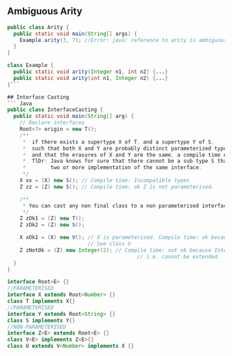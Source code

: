 ## Ambiguous Arity
``` java
public class Arity {
  public static void main(String[] args) {
    Example.arity(3, 7); //Error: java: reference to arity is ambiguous
  }
}

class Example {
  public static void arity(Integer n1, int n2) {...}
  public static void arity(int n1, Integer n2) {...}
}```

## Interface Casting
``` Java
public class InterfaceCasting {
  public static void main(String[] arg) {
    // Declare interfaces
    Root<?> origin = new T();
    /**
     *  if there exists a supertype X of T, and a supertype Y of S,
     *  such that both X and Y are probably distinct parameterized types,
     *  and that the erasures of X and Y are the same, a compile-time error occurs.
     *  TlDr: Java knows for sure that there cannot be a sub-type S that satisfies
     *        two or more implementation of the same interface.
     */
    X xx = (X) new S(); // Compile time: Incompatible types
    Z zz = (Z) new S(); // Compile time: ok Z is not parameterised.

    /**
     * You can cast any non final class to a non parameterised interface
     */
    Z zOk1 = (Z) new T();
    Z zOk2 = (Z) new S();

    X xOk1 = (X) new V(); // X is parameterised. Compile time: ok because V's supertype Z is not parameterized
                          // See class U
    Z zNotOk = (Z) new Integer(2); // Compile time: not ok because Integer is a final class that doesn't inherit Z.
                                          // i.e. cannot be extended.
  }
}

interface Root<E> {}
//PARAMETERISED
interface X extends Root<Number> {}
class T implements X{}
//PARAMETERISED
interface Y extends Root<String> {}
class S implements Y{}
//NON-PARAMETERISED
interface Z<E> extends Root<E> {}
class V<E> implements Z<E>{}
class U extends V<Number> implements X {}
```
